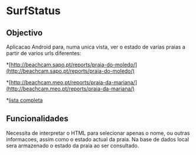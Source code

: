 SurfStatus
==========

## Objectivo
Aplicacao Android para, numa unica vista, ver o estado de varias praias a partir de varios urls diferentes:

*[http://beachcam.sapo.pt/reports/praia-do-moledo/](http://beachcam.sapo.pt/reports/praia-do-moledo/)

*[http://beachcam.meo.pt/reports/praia-da-mariana/](http://beachcam.meo.pt/reports/praia-da-mariana/)

*[lista completa](http://beachcam.meo.pt/reports/)


## Funcionalidades
Necessita de interpretar o HTML para selecionar apenas o nome, ou outras informacoes, assim como o estado actual da praia.
Na base de dados local sera armazenado o estado da praia ao ser consultado.

